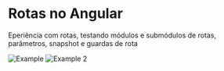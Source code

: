 # Rotas no Angular

Eperiência com rotas, testando módulos e submódulos de rotas, parâmetros, snapshot e guardas de rota

![Example](https://github.com/Lipe1994/AngularAndRoutes/blob/master/example01.png)
![Example 2](https://github.com/Lipe1994/AngularAndRoutes/blob/master/example02.png)

